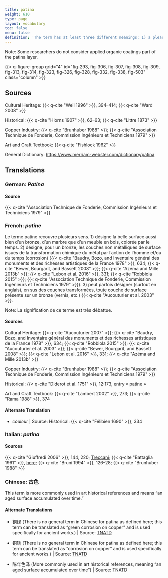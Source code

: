 ```yaml
---
title: patina
weight: 610
type: page
layout: vocabulary
toc: false
menu: false
definition: 'The term has at least three different meanings: 1) a pleasing surface alteration acquired over time—whether on a bronze or marble sculpture, furniture, or a painting—that may add aesthetic value; 2) the chemical transformation of a metal surface to a mineral layer (sometimes referred to as chemical patina, see {{< q-def "corrosion" >}}) that usually has a different color from and reduces the bright metallic reflectance of the polished original cast surface; or 3) (as opposed to chemically induced patinas) organic {{< q-def "coatings" >}} such as resin, lacquer, oil, wax, or synthetic resins applied to the surface of metals that can change the color, texture, saturation, and/or reflectance.'
---
```


<div class="backmatter">

Note: Some researchers do not consider applied organic coatings part of the patina layer.

</div>

{{< q-figure-group grid="4" id="fig-293, fig-306, fig-307, fig-308, fig-309, fig-313, fig-314, fig-323, fig-326, fig-328, fig-332, fig-338, fig-503" class="column" >}}

## Sources

Cultural Heritage: {{< q-cite "Weil 1996" >}}, 394–414; {{< q-cite "Ward 2008" >}}

Historical: {{< q-cite "Hiorns 1907" >}}, 62–63; {{< q-cite "Littre 1873" >}}

Copper Industry: {{< q-cite "Brunhuber 1988" >}}; {{< q-cite "Association Technique de Fonderie, Commission Ingénieurs et Techniciens 1979" >}}

Art and Craft Textbook: {{< q-cite "Fishlock 1962" >}}

General Dictionary: <https://www.merriam-webster.com/dictionary/patina>

## Translations

<div class="accordion">

### **German**: *Patina*

#### Source

{{< q-cite "Association Technique de Fonderie, Commission Ingénieurs et Techniciens 1979" >}}

### **French**: *patine*

Le terme patine recouvre plusieurs sens. 1) désigne la belle surface aussi bien d’un bronze, d’un marbre que d’un meuble en bois, colorée par le temps. 2) désigne, pour un bronze, les couches non métalliques de surface issues de la transformation chimique du métal par l’action de l’homme et/ou du temps (corrosion) ({{< q-cite "Baudry, Bozo, and Inventaire général des monuments et des richesses artistiques de la France 1978" >}}, 634; {{< q-cite "Bewer, Bourgarit, and Bassett 2008" >}}; {{< q-cite "Azéma and Mille 2013b" >}}; {{< q-cite "Lebon et al. 2016" >}}, 331; {{< q-cite "Robbiola 2015" >}}; {{< q-cite "Association Technique de Fonderie, Commission Ingénieurs et Techniciens 1979" >}}). 3) peut parfois désigner (surtout en anglais), en sus des couches transformées, toute couche de surface présente sur un bronze (vernis, etc.) {{< q-cite "Aucouturier et al. 2003" >}}.

<div class="backmatter">
Note: La signification de ce terme est très débattue.
</div>

#### Sources

Cultural Heritage: {{< q-cite "Aucouturier 2007" >}}; {{< q-cite "Baudry, Bozo, and Inventaire général des monuments et des richesses artistiques de la France 1978" >}}, 634; {{< q-cite "Robbiola 2015" >}}; {{< q-cite "Aucouturier et al. 2003" >}}; {{< q-cite "Bewer, Bourgarit, and Bassett 2008" >}}; {{< q-cite "Lebon et al. 2016" >}}, 331; {{< q-cite "Azéma and Mille 2013b" >}}

Copper Industry: {{< q-cite "Brunhuber 1988" >}}; {{< q-cite "Association Technique de Fonderie, Commission Ingénieurs et Techniciens 1979" >}}

Historical: {{< q-cite "Diderot et al. 1751" >}}, 12:173, entry « patine »

Art and Craft Textbook: {{< q-cite "Lambert 2002" >}}, 273; {{< q-cite "Rama 1988" >}}, 374

#### Alternate Translation

- *couleur* | Source: Historical: {{< q-cite "Félibien 1690" >}}, 334

### **Italian**: *patina*

#### Sources

{{< q-cite "Giuffredi 2006" >}}, 144, 220; [Treccani](http://www.treccani.it/vocabolario/patina/); {{< q-cite "Battaglia 1961" >}}, [here](http://www.gdli.it/pdf_viewer/Scripts/pdf.js/web/viewer.asp?file=/PDF/GDLI12/GDLI_12_ocr_829.pdf&parola=patina); {{< q-cite "Bruni 1994" >}}, 126–28; {{< q-cite "Brunhuber 1988" >}}

### **Chinese**: 古色

This term is more commonly used in art historical references and means “an aged surface accumulated over time.”

#### Alternate Translations

- 铜绿 (There is no general term in Chinese for patina as defined here; this term can be translated as “green corrosion on copper” and is used specifically for ancient works.) | Source: [TNATD](https://terms.naer.edu.tw/detail/643113/%3findex=3)

- 铜锈 (There is no general term in Chinese for patina as defined here; this term can be translated as “corrosion on copper” and is used specifically for ancient works.) | Source: [TNATD](https://terms.naer.edu.tw/detail/643113/%3findex=3)

- 陈年色泽 (More commonly used in art historical references, meaning “an aged surface accumulated over time”) | Source: [TNATD](https://terms.naer.edu.tw/detail/3610266/?index=6)

</div>
